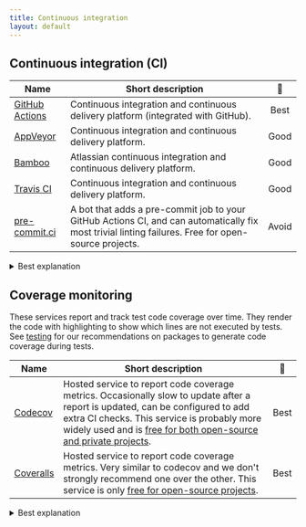 ```yaml
---
title: Continuous integration
layout: default
---
```


## Continuous integration (CI)

| Name                                                                                  | Short description                                                                                                                                   |                      🚦                      |
| ------------------------------------------------------------------------------------- | --------------------------------------------------------------------------------------------------------------------------------------------------- | :------------------------------------------: |
| [GitHub Actions](https://docs.github.com/en/actions)                                  | Continuous integration and continuous delivery platform (integrated with GitHub).                                                                   | <span class="label label-green">Best</span>  |
| [AppVeyor](https://www.appveyor.com/docs/)                                            | Continuous integration and continuous delivery platform.                                                                                            | <span class="label label-yellow">Good</span> |
| [Bamboo](https://confluence.atlassian.com/bamboo/bamboo-documentation-289276551.html) | Atlassian continuous integration and continuous delivery platform.                                                                                  | <span class="label label-yellow">Good</span> |
| [Travis CI](https://docs.travis-ci.com/)                                              | Continuous integration and continuous delivery platform.                                                                                            | <span class="label label-yellow">Good</span> |
| [pre-commit.ci](https://pre-commit.ci/)                                               | A bot that adds a pre-commit job to your GitHub Actions CI, and can automatically fix most trivial linting failures. Free for open-source projects. |  <span class="label label-red">Avoid</span>  |

<details><summary> <span class="label label-green">Best</span>  explanation</summary><!-- markdownlint-disable-line MD033 -->
We have many projects using GitHub CI and, it has good integration with GitHub itself, and is free for public repositories (with limited free monthly minutes for private repositories).
</details>

## Coverage monitoring

These services report and track test code coverage over time. They render the
code with highlighting to show which lines are not executed by tests. See
[testing](testing) for our recommendations on packages to generate code coverage
during tests.

| Name                                     | Short description                                                                                                                                                                                                                                                                      |                     🚦                      |
| ---------------------------------------- | -------------------------------------------------------------------------------------------------------------------------------------------------------------------------------------------------------------------------------------------------------------------------------------- | :-----------------------------------------: |
| [Codecov](https://docs.codecov.com/docs) | Hosted service to report code coverage metrics. Occasionally slow to update after a report is updated, can be configured to add extra CI checks. This service is probably more widely used and is [free for both open-source and private projects](https://about.codecov.io/pricing/). | <span class="label label-green">Best</span> |
| [Coveralls](https://docs.coveralls.io/)  | Hosted service to report code coverage metrics. Very similar to codecov and we don't strongly recommend one over the other. This service is only [free for open-source projects](https://coveralls.io/pricing).                                                                        | <span class="label label-green">Best</span> |

<details><summary>  <span class="label label-green">Best</span>  explanation</summary> <!-- markdownlint-disable-line MD033 -->
Both services are similar, so both <span class="label label-green">Best</span>.
</details>

